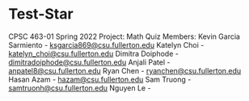 # Test-Star
CPSC 463-01
Spring 2022
Project: Math Quiz
Members:
Kevin Garcia Sarmiento - ksgarcia869@csu.fullerton.edu
Katelyn Choi - katelyn_choi@csu.fullerton.edu
Dimitra Doiphode - dimitradoiphode@csu.fullerton.edu
Anjali Patel - anpatel8@csu.fullerton.edu
Ryan Chen - ryanchen@csu.fullerton.edu
Hasan Azam - hazam@csu.fullerton.edu 
Sam Truong - samtruonh@csu.fullerton.edu
Nguyen Le -
